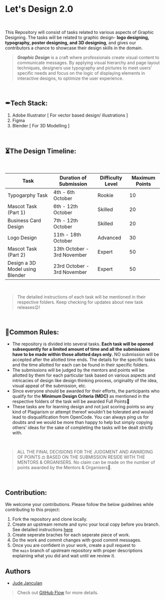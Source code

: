 # Let's Design 2.0 
</br>

This Repository will consist of tasks related to various aspects of Graphic Designing. The tasks will be related to graphic design- **logo designing, typography, poster designing, and 3D designing**, and gives our contributors a chance to showcase their design skills in the domain.

> ***Graphic Design*** is a craft where professionals create visual content to communicate messages. By applying visual hierarchy and page layout techniques, designers use typography and pictures to meet users’ specific needs and focus on the logic of displaying elements in interactive designs, to optimize the user experience.

</br>

## ✒Tech Stack:

1. Adobe Illustrator  [ For vector based design/ illustrations  ]
2. Figma
3. Blender [ For 3D Modelling ]

</br>

## ⏳The Design Timeline:

</br>

| Task             | Duration of Submission                                              | Difficulty Level      | Maximum Points    |
| ----------------- | ------------------------------------------------------------------ | ---------------------- | ----------------- |
| Typogarphy Task | 4th - 6th October | Rookie | 10 |
| Mascot Task (Part 1) | 6th - 12th October | Skilled | 20 |
| Business Card Design | 7th - 12th October  | Skilled | 20 |
| Logo Design | 11th - 18th October |  Advanced | 30 |
| Mascot Task (Part 2) | 13th October - 3rd November | Expert | 50 |
| Design a 3D Model using Blender | 23rd October - 3rd November | Expert | 50 |
  
</br>

> The detailed instructions of each task will be mentioned in their respective folders. Keep checking for updates about new task releases😉!


</br>

## 🧾Common Rules:

- The repository is divided into several tasks. **Each task will be opened subsequently for a limited amount of time and all the submissions have to be made within those allotted days only.** NO submission will be accepted after the allotted time ends. The details for the specific tasks and the time allotted for each can be found in their specific folders.
- The submissions will be judged by the mentors and points will be allotted by them for each particular task based on various aspects and intricacies of design like design thinking process, originality of the idea, visual appeal of the submission, etc.
- Since everyone should be awarded for their efforts, the participants who qualify for the **Minimum Design Criteria (MDC)** as mentioned in the respective folders of the task will be awarded Full Points🎉
- These tasks are for learning design and not just scoring points so any kind of Plagiarism or attempt thereof wouldn't be tolerated and would lead to disqualification from OpenCode. You can always ping us for doubts and we would be more than happy to help but simply copying others' ideas for the sake of completing the tasks will be dealt strictly with.

</br>

> ALL THE FINAL DECISIONS FOR THE JUDGMENT AND AWARDING OF POINTS ⚖️ BASED ON THE SUBMISSION RESIDE WITH THE MENTORS & ORGANISERS.
No claim can be made on the number of points awarded by the Mentors & Organisers🙂.
> 

</br>


## Contribution:

We welcome your contributions. Please follow the below guidelines while contributing to this project:

1. Fork the repository and clone locally.
2. Create an upstream remote and sync your local copy before you branch. See detailed instructions [here](https://help.github.com/articles/syncing-a-fork)
3. Create seperate braches for each seperate piece of work.
4. Do the work and commit changes with good commit messages.
5. Once you are confident in your work, create a pull request to the `main` branch of upstream repository with proper descriptions explaining what you did and wait until we review it.

## Authors

- [Jude Janculan](https://github.com/judejanculan)


> Check out [GitHub Flow](https://guides.github.com/introduction/flow/) for more details.
>
